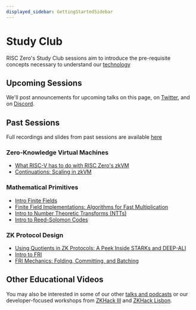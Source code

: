 ```yaml
---
displayed_sidebar: GettingStartedSidebar
---
```


# Study Club

RISC Zero's Study Club sessions aim to introduce the pre-requisite concepts necessary to understand our [technology](../../explainers/)

## Upcoming Sessions
We'll post announcements for upcoming talks on this page, on [Twitter](https://twitter.com/risczero), and on [Discord](https://discord.gg/risczero).

## Past Sessions
Full recordings and slides from past sessions are available [here](https://www.youtube.com/playlist?list=PLcPzhUaCxlCjdhONxEYZ1dgKjZh3ZvPtl)

### Zero-Knowledge Virtual Machines
- [What RISC-V has to do with RISC Zero's zkVM](https://www.youtube.com/watch?v=11DIflEwx50&list=PLcPzhUaCxlCjdhONxEYZ1dgKjZh3ZvPtl&index=5)
- [Continuations: Scaling in zkVM](https://www.youtube.com/watch?v=h1qWnf-M5lo&list=PLcPzhUaCxlCjdhONxEYZ1dgKjZh3ZvPtl&index=9)

### Mathematical Primitives
- [Intro Finite Fields](https://www.youtube.com/watch?v=g-GDvnJsZgg&list=PLcPzhUaCxlCiddOGuYdDbFlZhH8nwtR8D)
- [Finite Field Implementations: Algorithms for Fast Multiplication](https://www.youtube.com/watch?v=hUl8ZB6hpUM&list=PLcPzhUaCxlCjdhONxEYZ1dgKjZh3ZvPtl&index=6)
- [Intro to Number Theoretic Transforms (NTTs)](https://www.youtube.com/watch?v=IFsxQUbI6x0&list=PLcPzhUaCxlChIKDDR_WghPQ1HeK01YHpa)
- [Intro to Reed-Solomon Codes](https://www.youtube.com/watch?v=NHAuw2mkg0o&list=PLcPzhUaCxlCgPFYnnhDbsE-7H3scbtjye)

### ZK Protocol Design
- [Using Quotients in ZK Protocols: A Peek Inside STARKs and DEEP-ALI](https://www.youtube.com/watch?v=LgQQHd9SzMs&list=PLcPzhUaCxlCjdhONxEYZ1dgKjZh3ZvPtl&index=8&t=4s)
- [Intro to FRI](https://www.youtube.com/watch?v=YiYN6UgE8sQ&list=PLcPzhUaCxlCi6rRRiIlkzJ_YELUlKO4Mz)
- [FRI Mechanics: Folding, Committing, and Batching](https://www.youtube.com/watch?v=wqRuoyH3Mqk&list=PLcPzhUaCxlCjdhONxEYZ1dgKjZh3ZvPtl&index=8)

## Other Educational Videos
You may also be interested in some of our other [talks and podcasts](https://www.youtube.com/watch?v=MYYb5TXdm4c&list=PLcPzhUaCxlCgCvzkkaBWzVuHdBRsTNxj1) or our developer-focused workshops from [ZKHack III](https://www.youtube.com/watch?v=ZFVjooWdXVE&list=PLcPzhUaCxlCgig7ofeARMPwQ8vbuD6hC5) and [ZKHack Lisbon](https://www.youtube.com/watch?v=saVD9qo3aJ0).

[Zoom Link]: https://zoom.us/j/99200763534
[continuations]: https://risczero.com/blog/continuations
